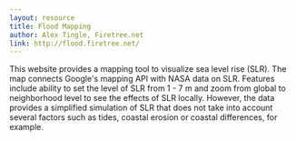 ```yaml
---
layout: resource
title: Flood Mapping
author: Alex Tingle, Firetree.net
link: http://flood.firetree.net/
---
```


This website provides a mapping tool to visualize sea level rise
(SLR). The map connects Google's mapping API with NASA data on
SLR. Features include ability to set the level of SLR from 1 - 7 m and
zoom from global to neighborhood level to see the effects of SLR
locally. However, the data provides a simplified simulation of SLR
that does not take into account several factors such as tides, coastal
erosion or coastal differences, for example.
